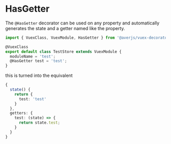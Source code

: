 # HasGetter

The `@HasGetter` decorator can be used on any property and automatically generates the state and a getter named like the property.

```typescript
import { VuexClass, VuexModule, HasGetter } from '@averjs/vuex-decorators';

@VuexClass
export default class TestStore extends VuexModule {
  moduleName = 'test'; 
  @HasGetter test = 'test';
}
```

this is turned into the equivalent

```typescript
{
  state() {
    return {
      test: 'test'
    }
  },
  getters: {
    test: (state) => {
      return state.test;
    }
  }
}
```